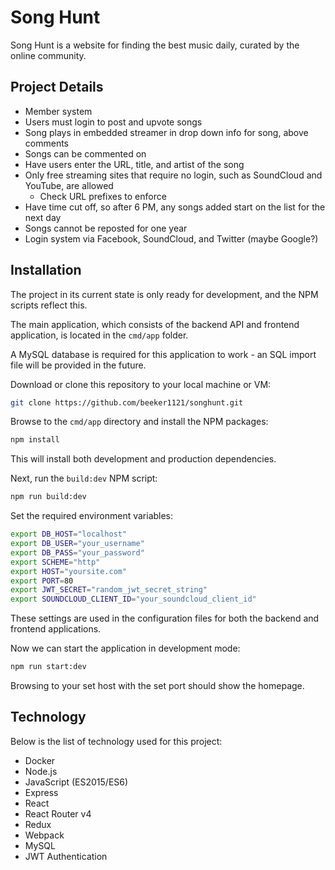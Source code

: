 # Song Hunt

Song Hunt is a website for finding the best music daily, curated by the online community.

## Project Details

- Member system
- Users must login to post and upvote songs
- Song plays in embedded streamer in drop down info for song, above comments
- Songs can be commented on
- Have users enter the URL, title, and artist of the song
- Only free streaming sites that require no login, such as SoundCloud and YouTube, are allowed
	- Check URL prefixes to enforce
- Have time cut off, so after 6 PM, any songs added start on the list for the next day
- Songs cannot be reposted for one year
- Login system via Facebook, SoundCloud, and Twitter (maybe Google?)

## Installation

The project in its current state is only ready for development, and the NPM scripts reflect this.

The main application, which consists of the backend API and frontend application, is located in the `cmd/app` folder.

A MySQL database is required for this application to work - an SQL import file will be provided in the future.

Download or clone this repository to your local machine or VM:

```sh
git clone https://github.com/beeker1121/songhunt.git
```

Browse to the `cmd/app` directory and install the NPM packages:

```sh
npm install
```

This will install both development and production dependencies.

Next, run the `build:dev` NPM script:

```sh
npm run build:dev
```

Set the required environment variables:

```sh
export DB_HOST="localhost"
export DB_USER="your_username"
export DB_PASS="your_password"
export SCHEME="http"
export HOST="yoursite.com"
export PORT=80
export JWT_SECRET="random_jwt_secret_string"
export SOUNDCLOUD_CLIENT_ID="your_soundcloud_client_id"
```

These settings are used in the configuration files for both the backend and frontend applications.

Now we can start the application in development mode:

```sh
npm run start:dev
```

Browsing to your set host with the set port should show the homepage.

## Technology

Below is the list of technology used for this project:

- Docker
- Node.js
- JavaScript (ES2015/ES6)
- Express
- React
- React Router v4
- Redux
- Webpack
- MySQL
- JWT Authentication
